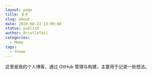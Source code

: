 ```yaml
---
layout: page
title: 关于
slug: about
date: 2020-08-21 13:09:00
status: publish
author: BristleTail
categories:
  - Meme
tags:
  - theme
---
```


这里是我的个人博客，通过 GitHub 管理与构建，主要用于记录一些想法。
